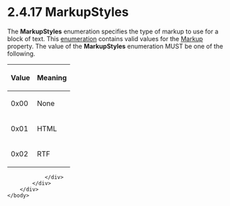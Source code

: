 <html dir="LTR" xmlns:mshelp="http://msdn.microsoft.com/mshelp" xmlns:ddue="http://ddue.schemas.microsoft.com/authoring/2003/5" xmlns:xlink="http://www.w3.org/1999/xlink" xmlns:tool="http://www.microsoft.com/tooltip">
    <head>
        <meta http-equiv="Content-Type" content="text/html; CHARSET=utf-8"></meta>
        <meta name="save" content="history"></meta>
        <title>2.4.17 MarkupStyles</title>
        <xml>
            <mshelp:toctitle title="2.4.17 MarkupStyles"></mshelp:toctitle>
            <mshelp:rltitle title="[MS-RPL]: MarkupStyles"></mshelp:rltitle>
            <mshelp:keyword index="A" term="ebc5355f-2667-42d2-88ea-df7bbe2f410a"></mshelp:keyword>
            <mshelp:attr name="DCSext.ContentType" value="open specification"></mshelp:attr>
            <mshelp:attr name="AssetID" value="ebc5355f-2667-42d2-88ea-df7bbe2f410a"></mshelp:attr>
            <mshelp:attr name="TopicType" value="kbRef"></mshelp:attr>
            <mshelp:attr name="DCSext.Title" value="[MS-RPL]: MarkupStyles" />
        </xml>
    </head>
    <body>
        <div id="header">
            <h1 class="heading">2.4.17 MarkupStyles</h1>
        </div>
        <div id="mainSection">
            <div id="mainBody">
                <div id="allHistory" class="saveHistory"></div>
                <div id="sectionSection0" class="section" name="collapseableSection">
                    

<p>The <b>MarkupStyles</b> enumeration specifies the type of
markup to use for a block of text. This <a href="75ae48f7-746b-4b41-919c-6699fa28b3ef.htm#gt_846463b5-421c-4d6b-8d82-79d44db666fa">enumeration</a> contains valid
values for the <a href="d3fe9297-a043-4729-bf0b-fb63f8848248.htm">Markup</a> property.
The value of the <b>MarkupStyles</b> enumeration MUST be one of the following.</p>

<table>
 <thead>
  <tr>
   <th>
   <p>Value</p>
   </th>
   <th>
   <p>Meaning</p>
   </th>
  </tr>
 </thead>
 <tr>
  <td>
  <p>0x00</p>
  </td>
  <td>
  <p>None</p>
  </td>
 </tr>
 <tr>
  <td>
  <p>0x01</p>
  </td>
  <td>
  <p>HTML</p>
  </td>
 </tr>
 <tr>
  <td>
  <p>0x02</p>
  </td>
  <td>
  <p>RTF</p>
  </td>
 </tr>
</table>

<p> </p>


                </div>
            </div>
        </div>
    </body>
</html>
